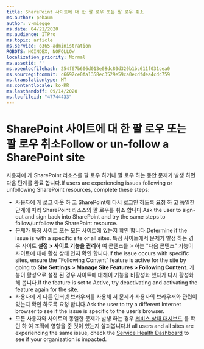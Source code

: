 ```yaml
---
title: SharePoint 사이트에 대 한 팔 로우 또는 팔 로우 취소
ms.author: pebaum
author: v-miegge
ms.date: 04/21/2020
ms.audience: ITPro
ms.topic: article
ms.service: o365-administration
ROBOTS: NOINDEX, NOFOLLOW
localization_priority: Normal
ms.assetid: ''
ms.openlocfilehash: 254f67b606d013e08dc80d320b1bc611f031cea0
ms.sourcegitcommit: c6692ce0fa1358ec3529e59ca0ecdfdea4cdc759
ms.translationtype: MT
ms.contentlocale: ko-KR
ms.lasthandoff: 09/14/2020
ms.locfileid: "47744433"
---
```

# <a name="follow-or-un-follow-a-sharepoint-site"></a><span data-ttu-id="ba7d1-102">SharePoint 사이트에 대 한 팔 로우 또는 팔 로우 취소</span><span class="sxs-lookup"><span data-stu-id="ba7d1-102">Follow or un-follow a SharePoint site</span></span>

<span data-ttu-id="ba7d1-103">사용자에 게 SharePoint 리소스를 팔 로우 하거나 팔 로우 하는 동안 문제가 발생 하면 다음 단계를 완료 합니다.</span><span class="sxs-lookup"><span data-stu-id="ba7d1-103">If users are experiencing issues following or unfollowing SharePoint resources, complete these steps:</span></span>

* <span data-ttu-id="ba7d1-104">사용자에 게 로그 아웃 하 고 SharePoint에 다시 로그인 하도록 요청 하 고 동일한 단계에 따라 SharePoint 리소스의 팔 로우를 취소 합니다.</span><span class="sxs-lookup"><span data-stu-id="ba7d1-104">Ask the user to sign-out and sign back into SharePoint and try the same steps to follow/unfollow the SharePoint resource.</span></span>
* <span data-ttu-id="ba7d1-105">문제가 특정 사이트 또는 모든 사이트에 있는지 확인 합니다.</span><span class="sxs-lookup"><span data-stu-id="ba7d1-105">Determine if the issue is with a specific site or all sites.</span></span> <span data-ttu-id="ba7d1-106">특정 사이트에서 문제가 발생 하는 경우 사이트 **설정 > 사이트 기능을 관리**하 여 콘텐츠를 > 하는 "다음 콘텐츠" 기능이 사이트에 대해 활성 상태 인지 확인 합니다.</span><span class="sxs-lookup"><span data-stu-id="ba7d1-106">If the issue occurs with specific sites, ensure the “Following Content” feature is active for the site by going to **Site Settings > Manage Site Features > Following Content**.</span></span> <span data-ttu-id="ba7d1-107">기능이 활성으로 설정 된 경우 사이트에 대해이 기능을 비활성화 했다가 다시 활성화 해 봅니다.</span><span class="sxs-lookup"><span data-stu-id="ba7d1-107">If the feature is set to Active, try deactivating and activating the feature again for the site.</span></span>
* <span data-ttu-id="ba7d1-108">사용자에 게 다른 인터넷 브라우저를 사용해 서 문제가 사용자의 브라우저와 관련이 있는지 확인 하도록 요청 합니다.</span><span class="sxs-lookup"><span data-stu-id="ba7d1-108">Ask the user to try a different Internet browser to see if the issue is specific to the user’s browser.</span></span>
* <span data-ttu-id="ba7d1-109">모든 사용자와 사이트의 동일한 문제가 발생 하는 경우 [서비스 상태 대시보드](https://admin.microsoft.com/AdminPortal/Home#/servicehealth) 를 확인 하 여 조직에 영향을 준 것이 있는지 살펴봅니다.</span><span class="sxs-lookup"><span data-stu-id="ba7d1-109">If all users and all sites are experiencing the same issue, check the [Service Health Dashboard](https://admin.microsoft.com/AdminPortal/Home#/servicehealth) to see if your organization is impacted.</span></span>
